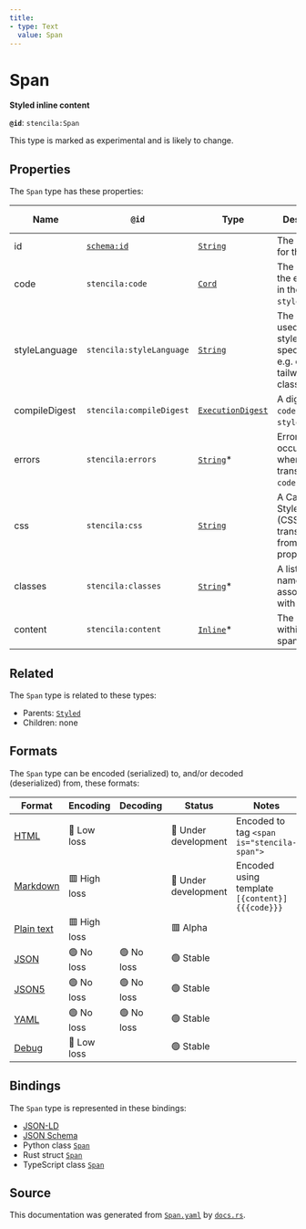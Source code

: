 ```yaml
---
title:
- type: Text
  value: Span
---
```


# Span

**Styled inline content**

**`@id`**: `stencila:Span`

This type is marked as experimental and is likely to change.

## Properties

The `Span` type has these properties:

| Name          | `@id`                                | Type                                                                                  | Description                                                                | Inherited from                                                      |
| ------------- | ------------------------------------ | ------------------------------------------------------------------------------------- | -------------------------------------------------------------------------- | ------------------------------------------------------------------- |
| id            | [`schema:id`](https://schema.org/id) | [`String`](https://stencila.dev/docs/reference/schema/data/string)                    | The identifier for this item                                               | [`Entity`](https://stencila.dev/docs/reference/schema/other/entity) |
| code          | `stencila:code`                      | [`Cord`](https://stencila.dev/docs/reference/schema/data/cord)                        | The code of the equation in the `styleLanguage`.                           | [`Styled`](https://stencila.dev/docs/reference/schema/style/styled) |
| styleLanguage | `stencila:styleLanguage`             | [`String`](https://stencila.dev/docs/reference/schema/data/string)                    | The language used for the style specification e.g. css, tailwind, classes. | [`Styled`](https://stencila.dev/docs/reference/schema/style/styled) |
| compileDigest | `stencila:compileDigest`             | [`ExecutionDigest`](https://stencila.dev/docs/reference/schema/flow/execution-digest) | A digest of the `code` and `styleLanguage`.                                | [`Styled`](https://stencila.dev/docs/reference/schema/style/styled) |
| errors        | `stencila:errors`                    | [`String`](https://stencila.dev/docs/reference/schema/data/string)*                   | Errors that occurred when transpiling the `code`.                          | [`Styled`](https://stencila.dev/docs/reference/schema/style/styled) |
| css           | `stencila:css`                       | [`String`](https://stencila.dev/docs/reference/schema/data/string)                    | A Cascading Style Sheet (CSS) transpiled from the `code` property.         | [`Styled`](https://stencila.dev/docs/reference/schema/style/styled) |
| classes       | `stencila:classes`                   | [`String`](https://stencila.dev/docs/reference/schema/data/string)*                   | A list of class names associated with the node                             | [`Styled`](https://stencila.dev/docs/reference/schema/style/styled) |
| content       | `stencila:content`                   | [`Inline`](https://stencila.dev/docs/reference/schema/prose/inline)*                  | The content within the span                                                | [`Span`](https://stencila.dev/docs/reference/schema/style/span)     |

## Related

The `Span` type is related to these types:

- Parents: [`Styled`](https://stencila.dev/docs/reference/schema/style/styled)
- Children: none

## Formats

The `Span` type can be encoded (serialized) to, and/or decoded (deserialized) from, these formats:

| Format                                                           | Encoding       | Decoding     | Status                 | Notes                                          |
| ---------------------------------------------------------------- | -------------- | ------------ | ---------------------- | ---------------------------------------------- |
| [HTML](https://stencila.dev/docs/reference/formats/{name})       | 🔷 Low loss     |              | 🚧 Under development    | Encoded to tag `<span is="stencila-span">`     |
| [Markdown](https://stencila.dev/docs/reference/formats/{name})   | 🟥 High loss    |              | 🚧 Under development    | Encoded using template `[{content}]{{{code}}}` |
| [Plain text](https://stencila.dev/docs/reference/formats/{name}) | 🟥 High loss    |              | 🟥 Alpha                |                                                |
| [JSON](https://stencila.dev/docs/reference/formats/{name})       | 🟢 No loss      | 🟢 No loss    | 🟢 Stable               |                                                |
| [JSON5](https://stencila.dev/docs/reference/formats/{name})      | 🟢 No loss      | 🟢 No loss    | 🟢 Stable               |                                                |
| [YAML](https://stencila.dev/docs/reference/formats/{name})       | 🟢 No loss      | 🟢 No loss    | 🟢 Stable               |                                                |
| [Debug](https://stencila.dev/docs/reference/formats/{name})      | 🔷 Low loss     |              | 🟢 Stable               |                                                |

## Bindings

The `Span` type is represented in these bindings:

- [JSON-LD](https://stencila.dev/Span.jsonld)
- [JSON Schema](https://stencila.dev/Span.schema.json)
- Python class [`Span`](https://github.com/stencila/stencila/blob/main/python/stencila/types/span.py)
- Rust struct [`Span`](https://github.com/stencila/stencila/blob/main/rust/schema/src/types/span.rs)
- TypeScript class [`Span`](https://github.com/stencila/stencila/blob/main/typescript/src/types/Span.ts)

## Source

This documentation was generated from [`Span.yaml`](https://github.com/stencila/stencila/blob/main/schema/Span.yaml) by [`docs.rs`](https://github.com/stencila/stencila/blob/main/rust/schema-gen/src/docs.rs).